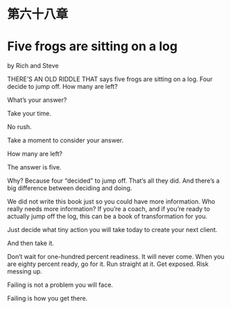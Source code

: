 # 第六十八章

# Five frogs are sitting on a log

by Rich and Steve

THERE’S AN OLD RIDDLE THAT says five frogs are sitting on a log. Four decide to jump off. How many are left?

What’s your answer?

Take your time.

No rush.

Take a moment to consider your answer.

How many are left?

The answer is five.

Why? Because four “decided” to jump off. That’s all they did. And there’s a big difference between deciding and doing.

We did not write this book just so you could have more information. Who really needs more information? If you’re a coach, and if you’re ready to actually jump off the log, this can be a book of transformation for you.

Just decide what tiny action you will take today to create your next client.

And then take it.

Don’t wait for one-hundred percent readiness. It will never come. When you are eighty percent ready, go for it. Run straight at it. Get exposed. Risk messing up.

Failing is not a problem you will face.

Failing is how you get there.

